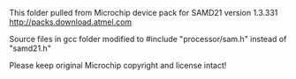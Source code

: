 This folder pulled from Microchip device pack for SAMD21 version 1.3.331
http://packs.download.atmel.com

Source files in gcc folder modified to #include "processor/sam.h" instead of "samd21.h"

Please keep original Microchip copyright and license intact!
